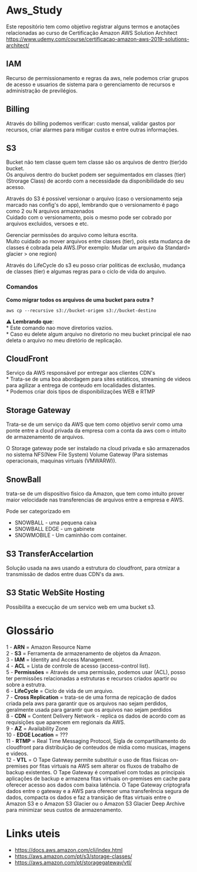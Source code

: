 # Aws_Study
Este repositório tem como objetivo registrar alguns termos e anotações relacionadas ao curso de Certificação Amazon AWS Solution Architect
https://www.udemy.com/course/certificacao-amazon-aws-2019-solutions-architect/

## IAM
Recurso de permissionamento e regras da aws, nele podemos criar grupos de acesso e usuarios de sistema para o gerenciamento de recursos e administração de previlégios.

## Billing
Através do billing podemos verificar: custo mensal, validar gastos por recursos, criar alarmes para mitigar custos e entre outras informações.

## S3
Bucket não tem classe quem tem classe são os arquivos de dentro  (tier)do bucket.<br>
Os arquivos dentro do bucket podem ser seguimentados em classes (tier) (Strorage Class) de acordo com a necessidade da disponibilidade do seu acesso.<br>

Através do S3 é possivel versionar o arquivo (caso o versionamento seja marcado nas config's do app), lembrando que o versionamento é pago como 2 ou N arquivos armazenados<br>
Cuidado com o versionamento, pois o mesmo pode ser cobrado por arquivos excluidos, versoes e etc.

Gerenciar permissões do arquivo como leitura escrita.<br>
Muito cuidado ao mover arquivos entre classes (tier), pois esta mudança de classes é cobrada pela AWS.(Por exemplo: Mudar um arquivo da Standard> glacier > one region)

Através do LifeCycle do s3 eu posso criar politicas de exclusão, mudança de classes (tier) e algumas regras para o ciclo de vida do arquivo.

### Comandos
**Como migrar todos os arquivos de uma bucket para outra ?**
```console
aws cp --recursive s3://bucket-origem s3://bucket-destino 
```
:warning: **Lembrando que**:
<br>* Este comando nao move diretorios vazios. 
<br>* Caso eu delete algum arquivo no diretorio no meu bucket principal ele nao deleta o arquivo no meu diretório de replicação.

## CloudFront
Serviço da AWS responsável por entregar aos clientes CDN's 
<br>* Trata-se de uma boa abordagem para sites estáticos, streaming de videos para agilizar a entrega de conteudo em localidades distantes.
<br>* Podemos criar dois tipos de disponibilizações WEB e RTMP 

## Storage Gateway 
Trata-se de um serviço da AWS que tem como objetivo servir como uma ponte entre a cloud privada da empresa com a conta da aws com o intuito de armazenamento de arquivos.<br>

O Storage gateway pode ser instalado na cloud privada e são armazenados no sistema NFS(New File System) Volume Gateway (Para sistemas operacionais, maquinas virtuais (VMWARW)).

## SnowBall 
trata-se de um dispositivo fisico da Amazon, que tem como intuito prover maior velocidade nas transferencias de arquivos entre a empresa e AWS.

Pode ser categorizado em
* SNOWBALL - uma pequena caixa
* SNOWBALL EDGE - um gabinete
* SNOWMOBILE - Um caminhão com container.

## S3 TransferAccelartion
Solução usada na aws usando a estrutura do cloudfront, para otmizar a transmissão de dados entre duas CDN's da aws.

## S3 Static WebSite Hosting
Possibilita a execução de um servico web em uma bucket s3.

# Glossário
1 - **ARN** = Amazon Resource Name<br>
2 - **S3** = Ferramenta de armazenamento de objetos da Amazon. <br>
3 - **IAM** = Identity and Access Management.<br>
4 - **ACL** = Lista de controle de acesso (access-control list).<br>
5 - **Permissões** = Através de uma permissão, podemos usar (ACL), posso ter permissões relacionadas a estruturas e recursos criados apartir ou sobre a estrutra. <br>
6 - **LifeCycle** = Ciclo de vida de um arquivo.<br> 
7 - **Cross Replication** = trata-se de uma forma de repicação de dados criada pela aws para garantir que os arquivos nao sejam perdidos, geralmente usada para garantir que os arquivos nao sejam perdidos<br> 
8 - **CDN** = Content Delivery Network - replica os dados de acordo com as requisições que aparecem em regionais da AWS.<br>
9 - **AZ** = Availability Zone<br>
10 - **EDGE Location** = ??? <br>
11 - **RTMP** = Real Time Messaging Protocol, Sigla de compartilhamento do cloudfront para distribuição de conteudos de midia como musicas, imagens e videos.<br>
12 - **VTL** = O Tape Gateway permite substituir o uso de fitas físicas on-premises por fitas virtuais na AWS sem alterar os fluxos de trabalho de backup existentes. O Tape Gateway é compatível com todas as principais aplicações de backup e armazena fitas virtuais on-premises em cache para oferecer acesso aos dados com baixa latência. O Tape Gateway criptografa dados entre o gateway e a AWS para oferecer uma transferência segura de dados, compacta os dados e faz a transição de fitas virtuais entre o Amazon S3 e o Amazon S3 Glacier ou o Amazon S3 Glacier Deep Archive para minimizar seus custos de armazenamento.

# Links uteis

* https://docs.aws.amazon.com/cli/index.html
* https://aws.amazon.com/pt/s3/storage-classes/
* https://aws.amazon.com/pt/storagegateway/vtl/
